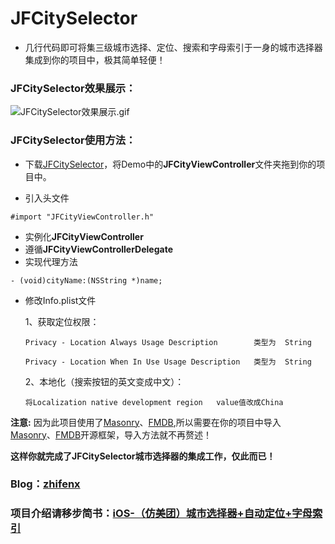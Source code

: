 # JFCitySelector

*	几行代码即可将集三级城市选择、定位、搜索和字母索引于一身的城市选择器集成到你的项目中，极其简单轻便！

### JFCitySelector效果展示：
![JFCitySelector效果展示.gif](http://upload-images.jianshu.io/upload_images/1707533-1da6dc92b57bdcf0.gif?imageMogr2/auto-orient/strip)

### JFCitySelector使用方法：

*  下载[JFCitySelector](https://github.com/zhifenx/JFCitySelector)，将Demo中的**JFCityViewController**文件夹拖到你的项目中。

*  引入头文件

```
#import "JFCityViewController.h"
```

*  实例化**JFCityViewController**
*  遵循**JFCityViewControllerDelegate**
*  实现代理方法

```
- (void)cityName:(NSString *)name;
```

*  修改Info.plist文件

	1、获取定位权限：
	
	```
	Privacy - Location Always Usage Description        类型为	String

	Privacy - Location When In Use Usage Description   类型为	String
	```

	2、本地化（搜索按钮的英文变成中文）：
	
	```
	将Localization native development region   value值改成China
	```


**注意:** 因为此项目使用了[Masonry](https://github.com/SnapKit/Masonry)、[FMDB](https://github.com/ccgus/fmdb),所以需要在你的项目中导入[Masonry](https://github.com/SnapKit/Masonry)、[FMDB](https://github.com/ccgus/fmdb)开源框架，导入方法就不再赘述！

**这样你就完成了JFCitySelector城市选择器的集成工作，仅此而已！**

### Blog：[zhifenx](http://www.jianshu.com/users/aef0f8eebe6d/latest_articles)

### 项目介绍请移步简书：[iOS-（仿美团）城市选择器+自动定位+字母索引](http://www.jianshu.com/p/40bc4b6ddceb)